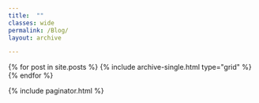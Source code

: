 ```yaml
---
title:  ""
classes: wide
permalink: /Blog/
layout: archive

---
```


{% for post in site.posts %}
  {% include archive-single.html type="grid" %}
{% endfor %}

{% include paginator.html %}
